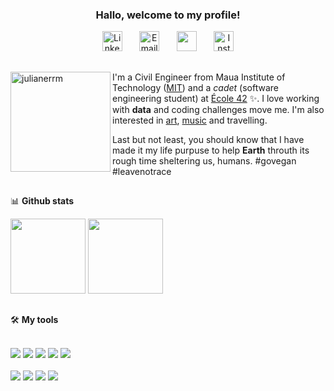 <!-- If you are interested in learning how to personalize your profile, check https://github.com/rafaballerini/PerfilGithub. I learned it there (The page is in portuguese)-->

<h3 align="center">
Hallo, welcome to my profile!
</h3>
 
 <p align="center">
  <a href="https://www.linkedin.com/in/juliane-rodrigues-ramiro-martins-b16b74149/"><img width="32px" alt="Linkedin" title="Linkedin" src="https://cdn.discordapp.com/attachments/861971339655905300/879844247069687828/linkedin.png"></a>
  &#8287;&#8287;&#8287;&#8287;&#8287;
 <a href="mailto:julianerrm@hotmail.com"><img width="32px" alt="Email" title="Email" src="https://cdn.discordapp.com/attachments/861971339655905300/879844240643981352/o-email.png"/></a>
  &#8287;&#8287;&#8287;&#8287;&#8287;
  <a href="https://discord.com/users/861741406405001217" alt="Discord" title="Discord" ><img width="32px" src="https://cdn.discordapp.com/attachments/861971339655905300/879844245098336277/discordia.png"/></a>
  &#8287;&#8287;&#8287;&#8287;&#8287;
  <a href="https://instagram.com/julianerrm"><img width="32px" alt="Instagram" title="Instagram" src="https://cdn.discordapp.com/attachments/861971339655905300/879843530779017286/instagram_2.png"/></a>
</p>
 
##
<!-- The gif is aN art I made myself and then used https://giphy.com/ to turn it into a gif -->  
<!-- If you want to use my art, please contact me-->  

<div> 
<img align="left" height="160" alt="julianerrm" src="https://media.giphy.com/media/keL2o6qMp5RQ2JjfZM/giphy.gif?cid=790b761149bce62ab3fea3e90d382d315882aa782a6dea9f&rid=giphy.gif&ct=g"/> 
 
I'm a Civil Engineer from Maua Institute of Technology ([MIT](https://maua.br/)) and a _cadet_ (software engineering student) at [École 42](https://www.42sp.org.br/) ✨.
I love working with **data** and coding challenges move me. I'm also interested in [art](https://instagram.com/julianerrm.art), [music](https://open.spotify.com/playlist/4Dr1ijlnRY9NYlWFAaUHJD?si=12437d44f0574309) and travelling.
 
Last but not least, you should know that I have made it my life purpuse to help **Earth** throuth its rough time sheltering us, humans. #govegan #leavenotrace
 
 
 </div>

##

<!-- Github stats - https://github.com/anuraghazra/github-readme-stats -->  
 
 📊 **Github stats**
 <div>
  <a href="https://github.com/julianerrm"></a>
  <img height="120em" src="https://github-readme-stats.vercel.app/api?username=julianerrm&show_icons=true&hide_title=true&icon_color=905B5B&title_color=905B5B&text_color=FFFFFF&hide_border=true&bg_color=697D55&include_all_commits=true&count_private=true"/>
  <img height="120em" src="https://github-readme-stats.vercel.app/api/top-langs/?username=julianerrm&layout=compact&langs_count=7&hide_title=true&bg_color=697D55&hide_border=true&text_color=FFFFFF"/>  
 </div>
 
 ## 
 
<!-- Badges with custom icons - https://github.com/DenverCoder1/custom-icon-badges --> 

🛠️ **My tools**
<div style="display: inline_block"><br>
  <a href="#"><img src="https://img.shields.io/badge/C-Intermadiate-905B5B.svg?logo=C"></a>
  <a href="#"><img src="https://img.shields.io/badge/Shell-Introductory-905B5B.svg?logo=Shell"></a>
  <a href="#"><img src="https://img.shields.io/badge/Python-Introductory-905B5B.svg?logo=Python"></a>
  <a href="#"><img src="https://img.shields.io/badge/JavaScript-Introductory-905B5B.svg?logo=JavaScript"></a>
  <a href="#"><img src="https://img.shields.io/badge/SQL-Intermadiate-905B5B.svg?logo=sql"></a>
</div>

<div style="display: inline_block"><br>
  <a href="#"><img src="https://img.shields.io/badge/Portuguese-Native-697D55.svg"></a>
  <a href="#"><img src="https://img.shields.io/badge/English-Fluent-697D55.svg"></a>
  <a href="#"><img src="https://img.shields.io/badge/Spanish-Advanced-697D55.svg"></a>
 <a href="#"><img src="https://img.shields.io/badge/German-Beginner-697D55.svg"></a>
</div>

